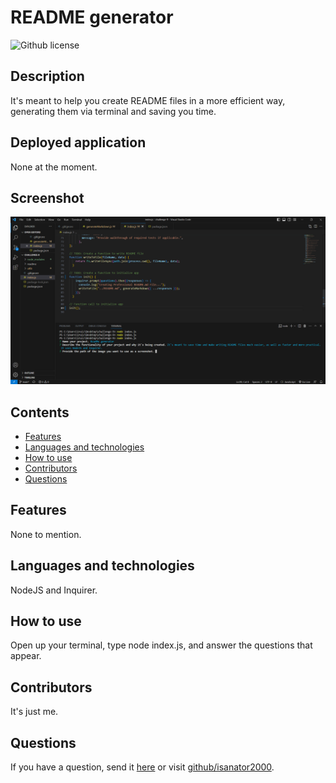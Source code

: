 # README generator 
  ![Github license](https://img.shields.io/badge/license--blue.svg)
  ## Description
  It's meant to help you create README files in a more efficient way, generating them via terminal and saving you time.
  ## Deployed application
  None at the moment.
  ## Screenshot
  ![alt-text](/images/screenshot.png)
  ## Contents
  * [Features](#features)
  * [Languages and technologies](#languagesandtechnologies)
  * [How to use](#HowtoUseThisApplication)
  * [Contributors](#contributors)
  * [Questions](#questions)
  ## Features
  None to mention.
  ## Languages and technologies
  NodeJS and Inquirer.
  ## How to use
  Open up your terminal, type node index.js, and answer the questions that appear.
  ## Contributors
  It's just me.
  ## Questions
  If you have a question, send it [here](mailto:iruizord@gmail.com?subject=[GitHub]%20Dev%20Connect) or visit [github/isanator2000](https://github.com/isanator2000).
  